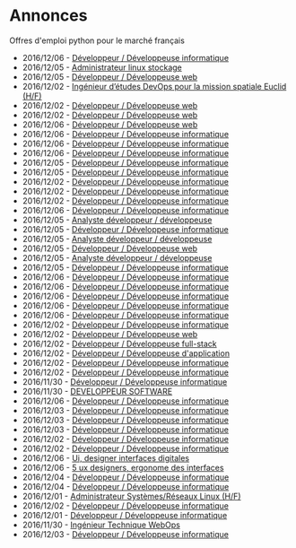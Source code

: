 # Annonces

Offres d'emploi python pour le marché français

* 2016/12/06 - [Développeur / Développeuse informatique](http://www.pyjobs.fr/jobs/details/4267/developpeur-developpeuse-informatique "Développeur / Développeuse informatique")
* 2016/12/05 - [Administrateur linux stockage](http://www.pyjobs.fr/jobs/details/4246/administrateur-linux-stockage "Administrateur linux stockage")
* 2016/12/05 - [Développeur / Développeuse web](http://www.pyjobs.fr/jobs/details/4243/developpeur-developpeuse-web "Développeur / Développeuse web")
* 2016/12/02 - [Ingénieur d’études DevOps pour la mission spatiale Euclid (H/F)](http://www.pyjobs.fr/jobs/details/4223/ingenieur-detudes-devops-pour-la-mission-spatiale-euclid-h-f "Ingénieur d’études DevOps pour la mission spatiale Euclid (H/F)")
* 2016/12/02 - [Développeur / Développeuse web](http://www.pyjobs.fr/jobs/details/4232/developpeur-developpeuse-web "Développeur / Développeuse web")
* 2016/12/02 - [Développeur / Développeuse web](http://www.pyjobs.fr/jobs/details/4222/developpeur-developpeuse-web "Développeur / Développeuse web")
* 2016/12/06 - [Développeur / Développeuse web](http://www.pyjobs.fr/jobs/details/4264/developpeur-developpeuse-web "Développeur / Développeuse web")
* 2016/12/06 - [Développeur / Développeuse informatique](http://www.pyjobs.fr/jobs/details/4263/developpeur-developpeuse-informatique "Développeur / Développeuse informatique")
* 2016/12/06 - [Développeur / Développeuse informatique](http://www.pyjobs.fr/jobs/details/4266/developpeur-developpeuse-informatique "Développeur / Développeuse informatique")
* 2016/12/06 - [Développeur / Développeuse informatique](http://www.pyjobs.fr/jobs/details/4265/developpeur-developpeuse-informatique "Développeur / Développeuse informatique")
* 2016/12/05 - [Développeur / Développeuse informatique](http://www.pyjobs.fr/jobs/details/4244/developpeur-developpeuse-informatique "Développeur / Développeuse informatique")
* 2016/12/05 - [Développeur / Développeuse informatique](http://www.pyjobs.fr/jobs/details/4245/developpeur-developpeuse-informatique "Développeur / Développeuse informatique")
* 2016/12/02 - [Développeur / Développeuse informatique](http://www.pyjobs.fr/jobs/details/4219/developpeur-developpeuse-informatique "Développeur / Développeuse informatique")
* 2016/12/02 - [Développeur / Développeuse informatique](http://www.pyjobs.fr/jobs/details/4221/developpeur-developpeuse-informatique "Développeur / Développeuse informatique")
* 2016/12/02 - [Développeur / Développeuse informatique](http://www.pyjobs.fr/jobs/details/4220/developpeur-developpeuse-informatique "Développeur / Développeuse informatique")
* 2016/12/06 - [Développeur / Développeuse informatique](http://www.pyjobs.fr/jobs/details/4262/developpeur-developpeuse-informatique "Développeur / Développeuse informatique")
* 2016/12/05 - [Analyste développeur / développeuse](http://www.pyjobs.fr/jobs/details/4241/analyste-developpeur-developpeuse "Analyste développeur / développeuse")
* 2016/12/05 - [Développeur / Développeuse informatique](http://www.pyjobs.fr/jobs/details/4242/developpeur-developpeuse-informatique "Développeur / Développeuse informatique")
* 2016/12/05 - [Analyste développeur / développeuse](http://www.pyjobs.fr/jobs/details/4250/analyste-developpeur-developpeuse "Analyste développeur / développeuse")
* 2016/12/05 - [Développeur / Développeuse web](http://www.pyjobs.fr/jobs/details/4249/developpeur-developpeuse-web "Développeur / Développeuse web")
* 2016/12/05 - [Analyste développeur / développeuse](http://www.pyjobs.fr/jobs/details/4240/analyste-developpeur-developpeuse "Analyste développeur / développeuse")
* 2016/12/05 - [Développeur / Développeuse informatique](http://www.pyjobs.fr/jobs/details/4248/developpeur-developpeuse-informatique "Développeur / Développeuse informatique")
* 2016/12/06 - [Développeur / Développeuse informatique](http://www.pyjobs.fr/jobs/details/4259/developpeur-developpeuse-informatique "Développeur / Développeuse informatique")
* 2016/12/06 - [Développeur / Développeuse informatique](http://www.pyjobs.fr/jobs/details/4260/developpeur-developpeuse-informatique "Développeur / Développeuse informatique")
* 2016/12/06 - [Développeur / Développeuse informatique](http://www.pyjobs.fr/jobs/details/4257/developpeur-developpeuse-informatique "Développeur / Développeuse informatique")
* 2016/12/06 - [Développeur / Développeuse informatique](http://www.pyjobs.fr/jobs/details/4261/developpeur-developpeuse-informatique "Développeur / Développeuse informatique")
* 2016/12/06 - [Développeur / Développeuse informatique](http://www.pyjobs.fr/jobs/details/4258/developpeur-developpeuse-informatique "Développeur / Développeuse informatique")
* 2016/12/02 - [Développeur / Développeuse informatique](http://www.pyjobs.fr/jobs/details/4218/developpeur-developpeuse-informatique "Développeur / Développeuse informatique")
* 2016/12/02 - [Développeur / Développeuse web](http://www.pyjobs.fr/jobs/details/4217/developpeur-developpeuse-web "Développeur / Développeuse web")
* 2016/12/02 - [Développeur / Développeuse full-stack](http://www.pyjobs.fr/jobs/details/4229/developpeur-developpeuse-full-stack "Développeur / Développeuse full-stack")
* 2016/12/02 - [Développeur / Développeuse d'application](http://www.pyjobs.fr/jobs/details/4228/developpeur-developpeuse-dapplication "Développeur / Développeuse d'application")
* 2016/12/02 - [Développeur / Développeuse informatique](http://www.pyjobs.fr/jobs/details/4216/developpeur-developpeuse-informatique "Développeur / Développeuse informatique")
* 2016/12/02 - [Développeur / Développeuse informatique](http://www.pyjobs.fr/jobs/details/4230/developpeur-developpeuse-informatique "Développeur / Développeuse informatique")
* 2016/11/30 - [Développeur / Développeuse informatique](http://www.pyjobs.fr/jobs/details/4200/developpeur-developpeuse-informatique "Développeur / Développeuse informatique")
* 2016/11/30 - [DEVELOPPEUR SOFTWARE](http://www.pyjobs.fr/jobs/details/4210/developpeur-software "DEVELOPPEUR SOFTWARE")
* 2016/12/06 - [Développeur / Développeuse informatique](http://www.pyjobs.fr/jobs/details/4256/developpeur-developpeuse-informatique "Développeur / Développeuse informatique")
* 2016/12/03 - [Développeur / Développeuse informatique](http://www.pyjobs.fr/jobs/details/4237/developpeur-developpeuse-informatique "Développeur / Développeuse informatique")
* 2016/12/03 - [Développeur / Développeuse informatique](http://www.pyjobs.fr/jobs/details/4236/developpeur-developpeuse-informatique "Développeur / Développeuse informatique")
* 2016/12/03 - [Développeur / Développeuse informatique](http://www.pyjobs.fr/jobs/details/4235/developpeur-developpeuse-informatique "Développeur / Développeuse informatique")
* 2016/12/02 - [Développeur / Développeuse informatique](http://www.pyjobs.fr/jobs/details/4227/developpeur-developpeuse-informatique "Développeur / Développeuse informatique")
* 2016/12/02 - [Développeur / Développeuse informatique](http://www.pyjobs.fr/jobs/details/4226/developpeur-developpeuse-informatique "Développeur / Développeuse informatique")
* 2016/12/06 - [Ui, designer interfaces digitales](http://www.pyjobs.fr/jobs/details/4255/ui-designer-interfaces-digitales "Ui, designer interfaces digitales")
* 2016/12/06 - [5 ux designers, ergonome des interfaces](http://www.pyjobs.fr/jobs/details/4254/5-ux-designers-ergonome-des-interfaces "5 ux designers, ergonome des interfaces")
* 2016/12/04 - [Développeur / Développeuse informatique](http://www.pyjobs.fr/jobs/details/4238/developpeur-developpeuse-informatique "Développeur / Développeuse informatique")
* 2016/12/04 - [Développeur / Développeuse informatique](http://www.pyjobs.fr/jobs/details/4239/developpeur-developpeuse-informatique "Développeur / Développeuse informatique")
* 2016/12/01 - [Administrateur Systèmes/Réseaux Linux (H/F)](http://www.pyjobs.fr/jobs/details/4215/administrateur-systemes-reseaux-linux-h-f "Administrateur Systèmes/Réseaux Linux (H/F)")
* 2016/12/02 - [Développeur / Développeuse informatique](http://www.pyjobs.fr/jobs/details/4225/developpeur-developpeuse-informatique "Développeur / Développeuse informatique")
* 2016/12/01 - [Développeur / Développeuse informatique](http://www.pyjobs.fr/jobs/details/4214/developpeur-developpeuse-informatique "Développeur / Développeuse informatique")
* 2016/11/30 - [Ingénieur Technique WebOps](http://www.pyjobs.fr/jobs/details/4209/ingenieur-technique-webops "Ingénieur Technique WebOps")
* 2016/12/03 - [Développeur / Développeuse informatique](http://www.pyjobs.fr/jobs/details/4234/developpeur-developpeuse-informatique "Développeur / Développeuse informatique")

